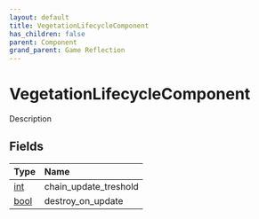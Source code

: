 ```yaml
---
layout: default
title: VegetationLifecycleComponent
has_children: false
parent: Component
grand_parent: Game Reflection
---
```

# VegetationLifecycleComponent
Description 

## Fields

| Type | Name |
|:----------|:--------------|
| [int](/riftbreaker-wiki/docs/game-reflection/enums/int/) | chain_update_treshold |
| [bool](/riftbreaker-wiki/docs/game-reflection/components/bool/) | destroy_on_update |

